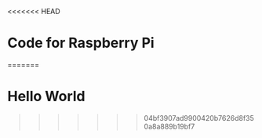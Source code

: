 <<<<<<< HEAD
# Code for Raspberry Pi
=======
# Hello World
>>>>>>> 04bf3907ad9900420b7626d8f350a8a889b19bf7
